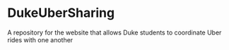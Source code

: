 # DukeUberSharing
A repository for the website that allows Duke students to coordinate Uber rides with one another
